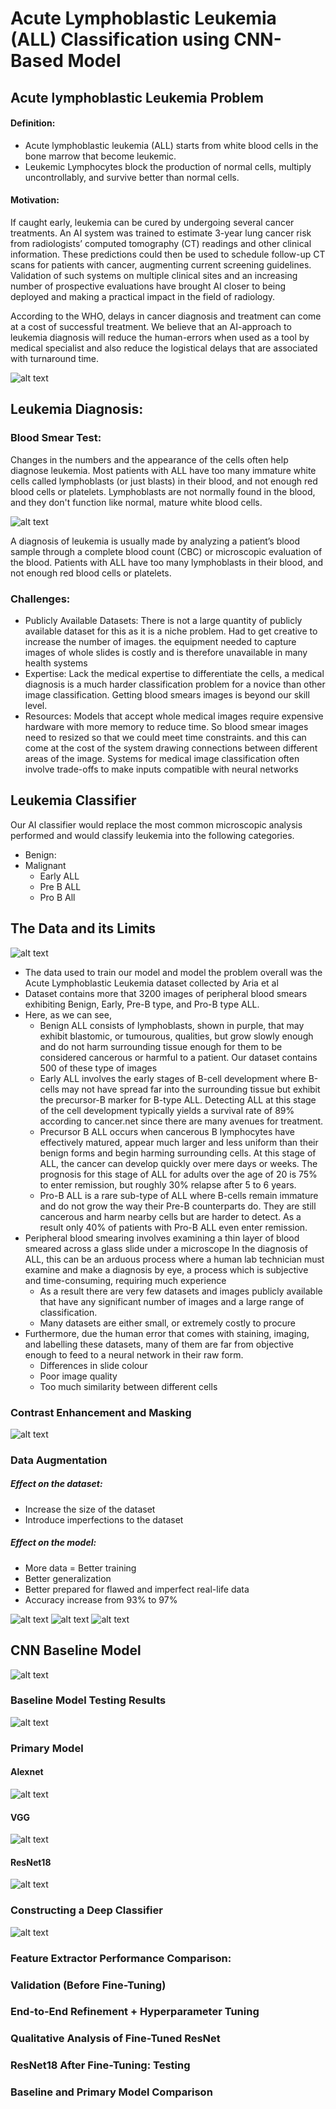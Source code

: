 # Acute Lymphoblastic Leukemia (ALL) Classification using CNN-Based Model
## Acute lymphoblastic Leukemia Problem
#### Definition:
- Acute lymphoblastic leukemia (ALL) starts from white blood cells in the bone marrow that become leukemic. 
- Leukemic Lymphocytes block the production of normal cells, multiply uncontrollably, and survive better than normal cells.
#### Motivation:
If caught early, leukemia can be cured by undergoing several cancer treatments. An AI system was trained to estimate 3-year lung cancer risk from radiologists’ computed tomography (CT) readings and other clinical information. These predictions could then be used to schedule follow-up CT scans for patients with cancer, augmenting current screening guidelines. Validation of such systems on multiple clinical sites and an increasing number of prospective evaluations have brought AI closer to being deployed and making a practical impact in the field of radiology.

According to the WHO, delays in cancer diagnosis and treatment can come at a cost of successful treatment. We believe that an AI-approach to leukemia diagnosis will reduce the human-errors when used as a tool by medical specialist and also reduce the logistical delays that are associated with turnaround time.

![alt text](/delays_in_cancer.png?raw=true)
## Leukemia Diagnosis:
### Blood Smear Test:
Changes in the numbers and the appearance of the cells often help diagnose leukemia. Most patients with ALL have too many immature white cells called lymphoblasts (or just blasts) in their blood, and not enough red blood cells or platelets. Lymphoblasts are not normally found in the blood, and they don't function like normal, mature white blood cells.

![alt text](/Lymphoblasts.png?raw=true "The dark purple cells are lymphocytes defined by their size and shape.")

A diagnosis of leukemia is usually made by analyzing a patient’s blood sample through a complete blood count (CBC) or microscopic evaluation of the blood. Patients with ALL have too many lymphoblasts in their blood, and not enough red blood cells or platelets.

### Challenges:
- Publicly Available Datasets: There is not a large quantity of publicly available dataset for this as it is a niche problem. Had to get creative to increase the number of images. the equipment needed to capture images of whole slides is costly and is therefore unavailable in many health systems
- Expertise: Lack the medical expertise to differentiate the cells, a medical diagnosis is a much harder classification problem for a novice than other image classification. Getting blood smears images is beyond our skill level.
- Resources: Models that accept whole medical images require expensive hardware with more memory to reduce time. So blood smear images need to resized so that we could meet time constraints. and this can come at the cost of the system drawing connections between different areas of the image. Systems for medical image classification often involve trade-offs to make inputs compatible with neural networks

## Leukemia Classifier
Our AI classifier would replace the most common microscopic analysis performed and would classify leukemia into the following categories.
- Benign:
- Malignant
  - Early ALL
  - Pre B ALL
  - Pro B All 
## The Data and its Limits
![alt text](/ALL_breakdown.png?raw=true)
- The data used to train our model and model the problem overall was the Acute Lymphoblastic Leukemia dataset collected by Aria et al
- Dataset contains more that 3200 images of peripheral blood smears exhibiting Benign, Early, Pre-B type, and Pro-B type ALL.
- Here, as we can see, 
  - Benign ALL consists of lymphoblasts, shown in purple, that may exhibit blastomic, or tumourous, qualities, but grow slowly enough and do not harm surrounding tissue enough for them to be considered cancerous or harmful to a patient. Our dataset contains 500 of these type of images
  - Early ALL involves the early stages of B-cell development where B-cells may not have spread far into the surrounding tissue but exhibit the precursor-B marker for B-type ALL. Detecting ALL at this stage of the cell development typically yields a survival rate of 89% according to cancer.net since there are many avenues for treatment.
  - Precursor B ALL occurs when cancerous B lymphocytes have effectively matured, appear much larger and less uniform than their benign forms and begin harming surrounding cells. At this stage of ALL, the cancer can develop quickly over mere days or weeks. The prognosis for this stage of ALL for adults over the age of 20 is 75% to enter remission, but roughly 30% relapse after 5 to 6 years.
  - Pro-B ALL is a rare sub-type of ALL where B-cells remain immature and do not grow the way their Pre-B counterparts do. They are still cancerous and harm nearby cells but are harder to detect. As a result only 40% of patients with Pro-B ALL even enter remission.
- Peripheral blood smearing involves examining a thin layer of blood smeared across a glass slide under a microscope
In the diagnosis of ALL, this can be an arduous process where a human lab technician must examine and make a diagnosis by eye, a process which is subjective and time-consuming, requiring much experience
  - As a result there are very few datasets and images publicly available that have any significant number of images and a large range of classification.
  - Many datasets are either small, or extremely costly to procure
- Furthermore, due the human error that comes with staining, imaging, and labelling these datasets, many of them are far from objective enough to feed to a neural network in their raw form.
  - Differences in slide colour
  - Poor image quality
  - Too much similarity between different cells

### Contrast Enhancement and Masking
![alt text](/Masking.png?raw=true)
### Data Augmentation
##### Effect on the dataset:
- Increase the size of the dataset
- Introduce imperfections to the dataset
##### Effect on the model:
- More data = Better training
- Better generalization
- Better prepared for flawed and imperfect real-life data
- Accuracy increase from 93% to 97%

![alt text](/augment1.png?raw=true)
![alt text](/augment2.png?raw=true)
![alt text](/augment3.png?raw=true)

## CNN Baseline Model
![alt text](/CNN_Classifier.png?raw=true)
### Baseline Model Testing Results
![alt text](/Baseline_Results.png?raw=true)
### Primary Model
#### Alexnet
![alt text](/alexnet.png?raw=true)
#### VGG
![alt text](/vgg.png?raw=true)
#### ResNet18
![alt text](/resnet18.png?raw=true)
### Constructing a Deep Classifier
![alt text](/constructing_classifier.png?raw=true)
### Feature Extractor Performance Comparison:
### Validation (Before Fine-Tuning)
### End-to-End Refinement + Hyperparameter Tuning
### Qualitative Analysis of Fine-Tuned ResNet
### ResNet18 After Fine-Tuning: Testing
### Baseline and Primary Model Comparison

